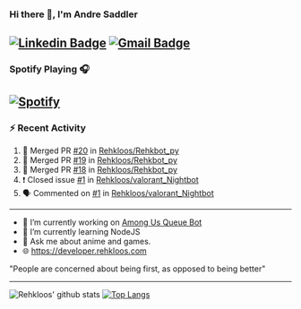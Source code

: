 ### Hi there 👋, I'm Andre Saddler
[![Linkedin Badge](https://img.shields.io/badge/-andrexsaddler-blue?style=flat-square&logo=Linkedin&logoColor=white&link=https://www.linkedin.com/in/andrexsaddler/)](https://www.linkedin.com/in/andrexsaddler/)
[![Gmail Badge](https://img.shields.io/badge/-contact@rehkloos.com-c14438?style=flat-square&logo=Gmail&logoColor=white&link=mailto:contact@rehkloos.com)](mailto:contact@rehkloos.com)
---
### Spotify Playing 🎧

[![Spotify](https://novatorem.rehkloos.vercel.app/api/spotify)](https://open.spotify.com/user/Rehkloos)
---

### :zap: Recent Activity

<!--START_SECTION:activity-->
1. 🎉 Merged PR [#20](https://github.com/Rehkloos/Rehkbot_py/pull/20) in [Rehkloos/Rehkbot_py](https://github.com/Rehkloos/Rehkbot_py)
2. 🎉 Merged PR [#19](https://github.com/Rehkloos/Rehkbot_py/pull/19) in [Rehkloos/Rehkbot_py](https://github.com/Rehkloos/Rehkbot_py)
3. 🎉 Merged PR [#18](https://github.com/Rehkloos/Rehkbot_py/pull/18) in [Rehkloos/Rehkbot_py](https://github.com/Rehkloos/Rehkbot_py)
4. ❗️ Closed issue [#1](https://github.com/Rehkloos/valorant_Nightbot/issues/1) in [Rehkloos/valorant_Nightbot](https://github.com/Rehkloos/valorant_Nightbot)
5. 🗣 Commented on [#1](https://github.com/Rehkloos/valorant_Nightbot/issues/1) in [Rehkloos/valorant_Nightbot](https://github.com/Rehkloos/valorant_Nightbot)
<!--END_SECTION:activity-->

---

- 🔭 I’m currently working on [Among Us Queue Bot](https://github.com/Rehkloos/queue-bot)
- 🌱 I’m currently learning NodeJS
- 💬 Ask me about anime and games.
- 🌐 https://developer.rehkloos.com

"People are concerned about being first, as opposed to being better"

---
![Rehkloos' github stats](https://github-readme-stats.vercel.app/api?username=Rehkloos&count_private=true)
[![Top Langs](https://github-readme-stats.vercel.app/api/top-langs/?username=Rehkloos&layout=compact)](https://github.com/anuraghazra/github-readme-stats)
